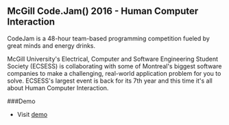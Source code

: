 ## McGill Code.Jam() 2016 - Human Computer Interaction

CodeJam is a 48-hour team-based programming competition fueled by great minds and energy drinks.

McGill University's Electrical, Computer and Software Engineering Student Society (ECSESS) is collaborating with some of Montreal's biggest software companies to make a challenging, real-world application problem for you to solve. ECSESS's largest event is back for its 7th year and this time it's all about Human Computer Interaction.

###Demo

* Visit [demo](http://159.203.30.223:3000)

